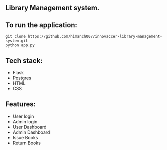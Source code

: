 ## Library Management system.

## To run the application:

```
git clone https://github.com/himanch007/innovaccer-library-management-system.git
python app.py
```

## Tech stack:

- Flask
- Postgres
- HTML
- CSS

## Features:

- User login
- Admin login
- User Dashboard
- Admin Dashboard
- Issue Books
- Return Books
